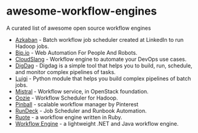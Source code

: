 # awesome-workflow-engines
A curated list of awesome open source workflow engines

 * [Azkaban](https://azkaban.github.io/) - Batch workflow job scheduler created at LinkedIn to run Hadoop jobs.
 * [Bip.io](https://bip.io/) - Web Automation For People And Robots.
 * [CloudSlang](http://www.cloudslang.io/) - Workflow engine to automate your DevOps use cases.
 * [DigDag](https://digdag.io) - Digdag is a simple tool that helps you to build, run, schedule, and monitor complex pipelines of tasks.
 * [Luigi](https://github.com/spotify/luigi) - Python module that helps you build complex pipelines of batch jobs.
 * [Mistral](https://wiki.openstack.org/wiki/Mistral) - Workflow service, in OpenStack foundation.
 * [Oozie](http://oozie.apache.org/) - Workflow Scheduler for Hadoop.
 * [Pinball](https://github.com/pinterest/pinball) - scalable workflow manager by Pinterest
 * [RunDeck](http://rundeck.org/) - Job Scheduler and Runbook Automation.
 * [Ruote](http://ruote.io/) - a workflow engine written in Ruby.
 * [Workflow Engine](https://workflowengine.io) - a lightweight .NET and Java workflow engine.
